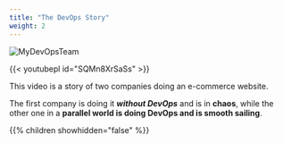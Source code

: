 ```yaml
---
title: "The DevOps Story"
weight: 2
---
```


![MyDevOpsTeam](/images/MyDevOpsTeam-Logo.png?width=20pc)

{{< youtubepl id="SQMn8XrSaSs" >}}


This video is a story of two companies doing an e-commerce website.

The first company is doing it ***without DevOps*** and is in **chaos**, while the other one in a **parallel world is doing DevOps and is smooth sailing**.


{{% children showhidden="false" %}}